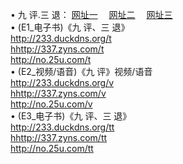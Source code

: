  &#8226; 九 评.三 退：
<a href="http://233.duckdns.org/t/" target="_blank">网址一</a>
　<a href="http://337.zyns.com/v/" target="_blank">网址二</a>
　<a href="http://no.25u.com/tt/" target="_blank">网址三</a>
　<br />
&#8226; (E1_电子书)《九 评、三 退》<br />
  <a href="http://233.duckdns.org/t/" target="_blank">http://233.duckdns.org/t</a><br />
  <a href="http://337.zyns.com/t/" target="_blank">hhttp://337.zyns.com/t</a><br />
<a href="http://no.25u.com/t/" target="_blank">http://no.25u.com/t</a><br />
 &#8226;  (E2_视频/语音)《九 评》视频/语音<br />
  <a href="http://233.duckdns.org/v/" target="_blank">http://233.duckdns.org/v</a><br />
  <a href="http://337.zyns.com/v/" target="_blank">hhttp://337.zyns.com/v</a><br />
<a href="http://no.25u.com/v/" target="_blank">http://no.25u.com/v</a><br />
 &#8226;  (E3_电子书)《九 评、三 退》<br />
  <a href="http://233.duckdns.org/tt/" target="_blank">http://233.duckdns.org/tt</a><br />
  <a href="http://337.zyns.com/tt/" target="_blank">hhttp://337.zyns.com/tt</a><br />
<a href="http://no.25u.com/tt/" target="_blank">http://no.25u.com/tt</a>


